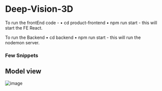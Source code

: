 # Deep-Vision-3D

To run the frontEnd code - 
• cd product-frontend
• npm run start - this will start the FE React.

To run the Backend
• cd backend
• npm run start - this will run the nodemon server.

### Few Snippets

## Model view
![image](https://user-images.githubusercontent.com/66909138/198850165-37026312-001b-4fe7-8ea2-15e95c5232c4.png)


